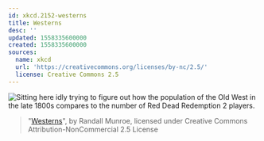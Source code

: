 ```yaml
---
id: xkcd.2152-westerns
title: Westerns
desc: ''
updated: 1558335600000
created: 1558335600000
sources:
  name: xkcd
  url: 'https://creativecommons.org/licenses/by-nc/2.5/'
  license: Creative Commons 2.5
---
```

![Sitting here idly trying to figure out how the population of the Old West in the late 1800s compares to the number of Red Dead Redemption 2 players.](https://imgs.xkcd.com/comics/westerns.png)
> "[Westerns](https://xkcd.com/2152/)", by Randall Munroe, licensed under Creative Commons Attribution-NonCommercial 2.5 License
